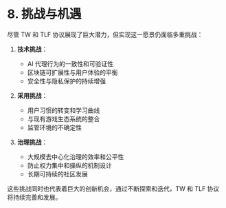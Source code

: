 # 8. 挑战与机遇

尽管 TW 和 TLF 协议展现了巨大潜力，但实现这一愿景仍面临多重挑战：

1. **技术挑战**：
   - AI 代理行为的一致性和可验证性
   - 区块链可扩展性与用户体验的平衡
   - 安全性与隐私保护的持续增强

2. **采用挑战**：
   - 用户习惯的转变和学习曲线
   - 与现有游戏生态系统的整合
   - 监管环境的不确定性

3. **治理挑战**：
   - 大规模去中心化治理的效率和公平性
   - 防止权力集中和操纵的机制设计
   - 长期可持续的社区发展

这些挑战同时也代表着巨大的创新机会，通过不断探索和迭代，TW 和 TLF 协议将持续完善和发展。
